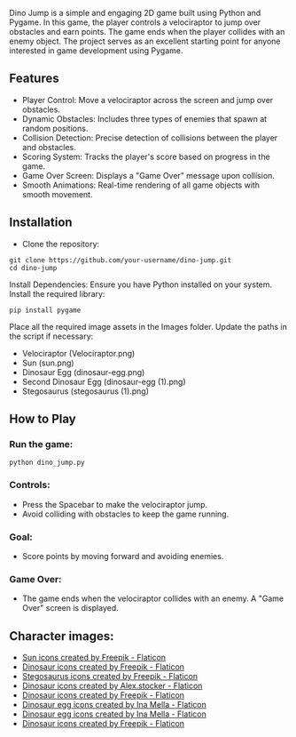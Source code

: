 Dino Jump is a simple and engaging 2D game built using Python and Pygame. In this game, the player controls a velociraptor to jump over obstacles and earn points. The game ends when the player collides with an enemy object. The project serves as an excellent starting point for anyone interested in game development using Pygame.

## Features
- Player Control: Move a velociraptor across the screen and jump over obstacles.
- Dynamic Obstacles: Includes three types of enemies that spawn at random positions.
- Collision Detection: Precise detection of collisions between the player and obstacles.
- Scoring System: Tracks the player's score based on progress in the game.
- Game Over Screen: Displays a "Game Over" message upon collision.
- Smooth Animations: Real-time rendering of all game objects with smooth movement.

## Installation
- Clone the repository:
```
git clone https://github.com/your-username/dino-jump.git
cd dino-jump
```

Install Dependencies: Ensure you have Python installed on your system. Install the required library:
```
pip install pygame
```

Place all the required image assets in the Images folder. Update the paths in the script if necessary:
- Velociraptor (Velociraptor.png)
- Sun (sun.png)
- Dinosaur Egg (dinosaur-egg.png)
- Second Dinosaur Egg (dinosaur-egg (1).png)
- Stegosaurus (stegosaurus (1).png)
  
## How to Play
### Run the game:
```
python dino_jump.py
```

### Controls:
- Press the Spacebar to make the velociraptor jump.
- Avoid colliding with obstacles to keep the game running.
  
### Goal:
- Score points by moving forward and avoiding enemies.
  
### Game Over:
- The game ends when the velociraptor collides with an enemy. A "Game Over" screen is displayed.

## Character images:
- <a href="https://www.flaticon.com/free-icons/sun" title="sun icons">Sun icons created by Freepik - Flaticon</a>
- <a href="https://www.flaticon.com/free-icons/dinosaur" title="dinosaur icons">Dinosaur icons created by Freepik - Flaticon</a>
- <a href="https://www.flaticon.com/free-icons/stegosaurus" title="stegosaurus icons">Stegosaurus icons created by Freepik - Flaticon</a>
- <a href="https://www.flaticon.com/free-icons/dinosaur" title="dinosaur icons">Dinosaur icons created by Alex.stocker - Flaticon</a>
- <a href="https://www.flaticon.com/free-icons/dinosaur" title="dinosaur icons">Dinosaur icons created by Freepik - Flaticon</a>
- <a href="https://www.flaticon.com/free-icons/dinosaur-egg" title="dinosaur egg icons">Dinosaur egg icons created by Ina Mella - Flaticon</a>
- <a href="https://www.flaticon.com/free-icons/dinosaur-egg" title="dinosaur egg icons">Dinosaur egg icons created by Ina Mella - Flaticon</a>
- <a href="https://www.flaticon.com/free-icons/dinosaur" title="dinosaur icons">Dinosaur icons created by Freepik - Flaticon</a>

